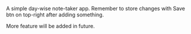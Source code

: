 A simple day-wise note-taker app.
Remember to store changes with Save btn on top-right after adding something.

More feature will be added in future.
